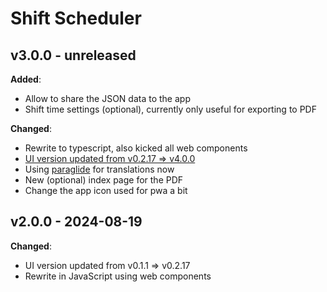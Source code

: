 # Shift Scheduler

## v3.0.0 - unreleased

**Added**:

- Allow to share the JSON data to the app
- Shift time settings (optional), currently only useful for exporting to PDF

**Changed**:

- Rewrite to typescript, also kicked all web components
- [UI version updated from v0.2.17 => v4.0.0](https://github.com/knackwurstking/ui/tree/74a1ff63e5563efaa7765c2617cf616a334b921f)
- Using [paraglide](https://inlang.com/m/gerre34r/library-inlang-paraglideJs) for translations now
- New (optional) index page for the PDF
- Change the app icon used for pwa a bit

## v2.0.0 - 2024-08-19

**Changed**:

- UI version updated from v0.1.1 => v0.2.17
- Rewrite in JavaScript using web components

